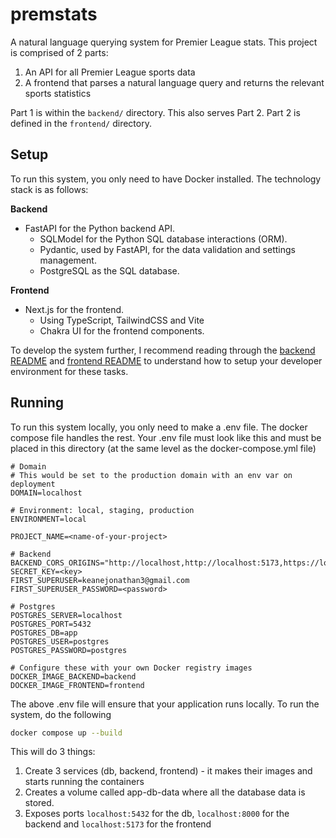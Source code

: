 # premstats

A natural language querying system for Premier League stats. This project is comprised of 2 parts:

1. An API for all Premier League sports data
2. A frontend that parses a natural language query and returns the relevant sports statistics

Part 1 is within the `backend/` directory. This also serves Part 2. Part 2 is defined in the `frontend/` directory. 

## Setup

To run this system, you only need to have Docker installed. The technology stack is as follows:

**Backend**

- FastAPI for the Python backend API.
  - SQLModel for the Python SQL database interactions (ORM).
  - Pydantic, used by FastAPI, for the data validation and settings management.
  - PostgreSQL as the SQL database.

**Frontend**

- Next.js for the frontend.
  - Using TypeScript, TailwindCSS and Vite
  - Chakra UI for the frontend components.


To develop the system further, I recommend reading through the [backend README](/backend/README.md) and [frontend README]() to understand how to setup your developer environment for these tasks.

## Running

To run this system locally, you only need to make a .env file. The docker compose file handles the rest.
Your .env file must look like this and must be placed in this directory (at the same level as the docker-compose.yml file)

```.env
# Domain
# This would be set to the production domain with an env var on deployment
DOMAIN=localhost

# Environment: local, staging, production
ENVIRONMENT=local

PROJECT_NAME=<name-of-your-project>

# Backend
BACKEND_CORS_ORIGINS="http://localhost,http://localhost:5173,https://localhost,https://localhost:5173"
SECRET_KEY=<key>
FIRST_SUPERUSER=keanejonathan3@gmail.com
FIRST_SUPERUSER_PASSWORD=<password>

# Postgres
POSTGRES_SERVER=localhost
POSTGRES_PORT=5432
POSTGRES_DB=app
POSTGRES_USER=postgres
POSTGRES_PASSWORD=postgres

# Configure these with your own Docker registry images
DOCKER_IMAGE_BACKEND=backend
DOCKER_IMAGE_FRONTEND=frontend
```

The above .env file will ensure that your application runs locally. To run the system, do the following

```bash
docker compose up --build
```

This will do 3 things:

1. Create 3 services (db, backend, frontend) - it makes their images and starts running the containers
2. Creates a volume called app-db-data where all the database data is stored.
3. Exposes ports `localhost:5432` for the db, `localhost:8000` for the backend and `localhost:5173` for the frontend
